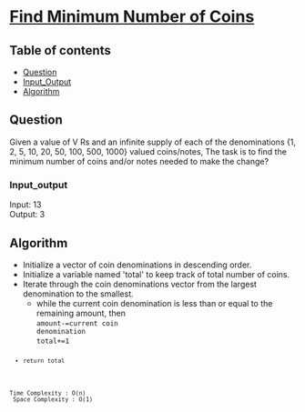 # [Find Minimum Number of Coins](https://www.codingninjas.com/codestudio/problems/find-minimum-number-of-coins_8230766?challengeSlug=striver-sde-challenge&leftPanelTab=1)

## Table of contents

- [Question](#question)
- [Input_Output](#input_output)
- [Algorithm](#algorithm)

## Question
Given a value of V Rs and an infinite supply of each of the denominations {1, 2, 5, 10, 20, 50, 100, 500, 1000} valued coins/notes, The task is to find the minimum number of coins and/or notes needed to make the change?

### Input_output
Input: 13 </br>
Output: 3

## Algorithm
- Initialize a vector of coin denominations in descending order.
- Initialize a variable named 'total' to keep track of total number of coins.
- Iterate through the coin denominations vector from the largest denomination to the smallest.
    - while the current coin denomination is less than or equal to the remaining amount, then </br>
    <code>amount-=current coin denomination</code></br>
    <code>total+=1<code>
- return total

Time Complexity : O(n)</br>
Space Complexity : O(1)

